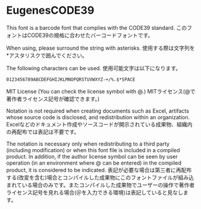 # EugenesCODE39

This font is a barcode font that complies with the CODE39 standard.
このフォントはCODE39の規格に合わせたバーコードフォントです。

When using, please surround the string with asterisks.
使用する際は文字列を*アスタリスクで囲んでください。

The following characters can be used.
使用可能文字は以下になります。
~~~
0123456789ABCDEFGHIJKLMNOPQRSTUVWXYZ-+/%.$*SPACE
~~~

MIT License (You can check the license symbol with @.)
MITライセンス(@で著作者ライセンス記号が確認できます。)

Notation is not required when creating documents such as Excel, artifacts whose source code is disclosed, and redistribution within an organization.
Excelなどのドキュメント作成やソースコードが開示されている成果物、組織内の再配布では表記は不要です。

The notation is necessary only when redistributing to a third party (including modification) or when this font file is included in a compiled product.
In addition, if the author license symbol can be seen by user operation (in an environment where @ can be entered) in the compiled product, it is considered to be indicated.
表記が必要な場合は第三者に再配布する(改変を含む)場合とコンパイルした成果物にこのフォントファイルが組み込まれている場合のみです。またコンパイルした成果物でユーザーの操作で著作者ライセンス記号を見れる場合(＠を入力できる環境)は表記していると見なします。
